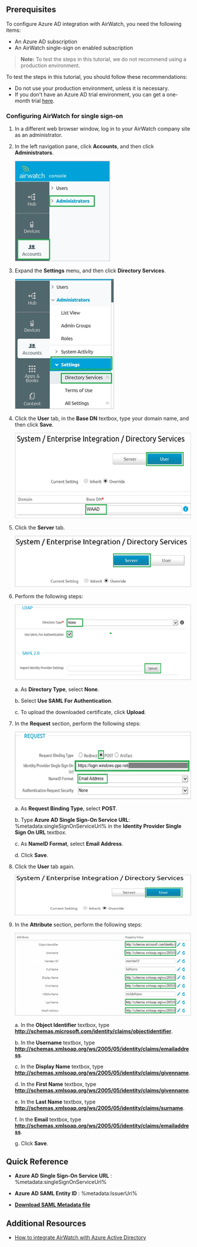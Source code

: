 
## Prerequisites

To configure Azure AD integration with AirWatch, you need the following items:

- An Azure AD subscription
- An AirWatch single-sign on enabled subscription

> **Note:**
> To test the steps in this tutorial, we do not recommend using a production environment.

To test the steps in this tutorial, you should follow these recommendations:

- Do not use your production environment, unless it is necessary.
- If you don't have an Azure AD trial environment, you can get a one-month trial [here](https://azure.microsoft.com/pricing/free-trial/).

### Configuring AirWatch for single sign-on

1. In a different web browser window, log in to your AirWatch company site as an administrator.

2. In the left navigation pane, click **Accounts**, and then click **Administrators**.
   
   ![Administrators](./media/ic791920.png "Administrators")

3. Expand the **Settings** menu, and then click **Directory Services**.
   
   ![Settings](./media/ic791921.png "Settings")

4. Click the **User** tab, in the **Base DN** textbox, type your domain name, and then click **Save**.
   
   ![User](./media/ic791922.png "User")

5. Click the **Server** tab.
   
   ![Server](./media/ic791923.png "Server")

6. Perform the following steps:
    
	![Upload](./media/ic791924.png "Upload")    

    a. As **Directory Type**, select **None**.

    b. Select **Use SAML For Authentication**.

    c. To upload the downloaded certificate, click **Upload**.

7. In the **Request** section, perform the following steps:
    
    ![Request](./media/ic791925.png "Request")  

    a. As **Request Binding Type**, select **POST**.

    b. Type **Azure AD Single Sign-On Service URL**: %metadata:singleSignOnServiceUrl% in the **Identity Provider Single Sign On URL** textbox.

    c. As **NameID Format**, select **Email Address**.

    d. Click **Save**.

8. Click the **User** tab again.
    
    ![User](./media/IC791926.png "User")

9. In the **Attribute** section, perform the following steps:
    
    ![Attribute](./media/IC791927.png "Attribute")

    a. In the **Object Identifier** textbox, type **http://schemas.microsoft.com/identity/claims/objectidentifier**.

    b. In the **Username** textbox, type **http://schemas.xmlsoap.org/ws/2005/05/identity/claims/emailaddress**.

    c. In the **Display Name** textbox, type **http://schemas.xmlsoap.org/ws/2005/05/identity/claims/givenname**.

    d. In the **First Name** textbox, type **http://schemas.xmlsoap.org/ws/2005/05/identity/claims/givenname**.

    e. In the **Last Name** textbox, type **http://schemas.xmlsoap.org/ws/2005/05/identity/claims/surname**.

    f. In the **Email** textbox, type **http://schemas.xmlsoap.org/ws/2005/05/identity/claims/emailaddress**.
    
    g. Click **Save**.


## Quick Reference

* **Azure AD Single Sign-On Service URL** : %metadata:singleSignOnServiceUrl%

* **Azure AD SAML Entity ID** : %metadata:IssuerUri%

* **[Download SAML Metadata file](%metadata:metadataDownloadUrl%)**


## Additional Resources

* [How to integrate AirWatch with Azure Active Directory](active-directory-saas-Airwatch-tutorial.md)

